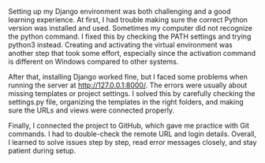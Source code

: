 Setting up my Django environment was both challenging and a good learning experience. At first, I had trouble making sure the correct Python version was installed and used. Sometimes my computer did not recognize the python command. I fixed this by checking the PATH settings and trying python3 instead. Creating and activating the virtual environment was another step that took some effort, especially since the activation command is different on Windows compared to other systems.

After that, installing Django worked fine, but I faced some problems when running the server at http://127.0.0.1:8000/. The errors were usually about missing templates or project settings. I solved this by carefully checking the settings.py file, organizing the templates in the right folders, and making sure the URLs and views were connected properly.

Finally, I connected the project to GitHub, which gave me practice with Git commands. I had to double-check the remote URL and login details. Overall, I learned to solve issues step by step, read error messages closely, and stay patient during setup.